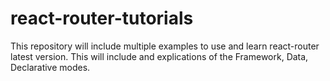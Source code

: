 # react-router-tutorials

This repository will include multiple examples to use and learn react-router latest version. This will include and explications of the Framework, Data, Declarative modes.


